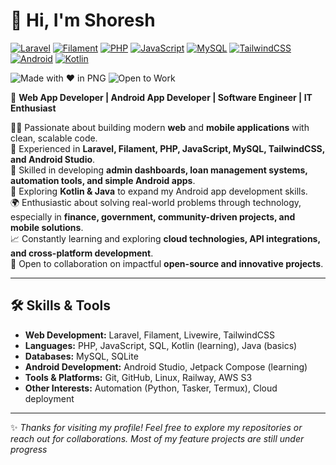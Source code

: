 # 👋 Hi, I'm Shoresh

[![Laravel](https://img.shields.io/badge/Laravel-FF2D20?style=for-the-badge&logo=laravel&logoColor=white)](https://laravel.com/)
[![Filament](https://img.shields.io/badge/Filament-6C63FF?style=for-the-badge&logo=tailwindcss&logoColor=white)](https://filamentphp.com/)
[![PHP](https://img.shields.io/badge/PHP-777BB4?style=for-the-badge&logo=php&logoColor=white)](https://www.php.net/)
[![JavaScript](https://img.shields.io/badge/JavaScript-F7E018?style=for-the-badge&logo=javascript&logoColor=black)](https://developer.mozilla.org/en-US/docs/Web/JavaScript)
[![MySQL](https://img.shields.io/badge/MySQL-4479A1?style=for-the-badge&logo=mysql&logoColor=white)](https://www.mysql.com/)
[![TailwindCSS](https://img.shields.io/badge/Tailwind_CSS-38B2AC?style=for-the-badge&logo=tailwind-css&logoColor=white)](https://tailwindcss.com/)
[![Android](https://img.shields.io/badge/Android-3DDC84?style=for-the-badge&logo=android&logoColor=white)](https://developer.android.com/studio)
[![Kotlin](https://img.shields.io/badge/Kotlin-7F52FF?style=for-the-badge&logo=kotlin&logoColor=white)](https://kotlinlang.org/)

![Made with ❤️ in PNG](https://img.shields.io/badge/Made%20with%20❤️%20in-Papua%20New%20Guinea-red?style=for-the-badge)
![Open to Work](https://img.shields.io/badge/Open%20to-Work-brightgreen?style=for-the-badge)


🚀 **Web App Developer | Android App Developer | Software Engineer | IT Enthusiast**  

👨‍💻 Passionate about building modern **web** and **mobile applications** with clean, scalable code.  
🔧 Experienced in **Laravel, Filament, PHP, JavaScript, MySQL, TailwindCSS, and Android Studio**.  
📂 Skilled in developing **admin dashboards, loan management systems, automation tools, and simple Android apps**.  
📱 Exploring **Kotlin & Java** to expand my Android app development skills.  
🌍 Enthusiastic about solving real-world problems through technology, especially in **finance, government, community-driven projects, and mobile solutions**.  
📈 Constantly learning and exploring **cloud technologies, API integrations, and cross-platform development**.  
🤝 Open to collaboration on impactful **open-source and innovative projects**.  

---

## 🛠️ Skills & Tools
- **Web Development:** Laravel, Filament, Livewire, TailwindCSS  
- **Languages:** PHP, JavaScript, SQL, Kotlin (learning), Java (basics)  
- **Databases:** MySQL, SQLite  
- **Android Development:** Android Studio, Jetpack Compose (learning)  
- **Tools & Platforms:** Git, GitHub, Linux, Railway, AWS S3  
- **Other Interests:** Automation (Python, Tasker, Termux), Cloud deployment  

---  

✨ *Thanks for visiting my profile! Feel free to explore my repositories or reach out for collaborations. Most of my feature projects are still under progress*  
